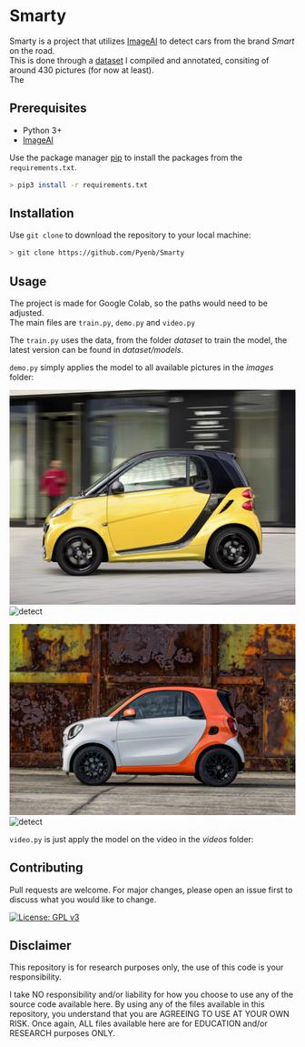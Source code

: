# Smarty

Smarty is a project that utilizes [ImageAI](https://github.com/OlafenwaMoses/ImageAI) to detect cars from the brand *Smart* on the road.\
This is done through a [dataset](https://app.roboflow.com/anon-vqjqq/smarty) I compiled and annotated, consiting of around 430 pictures (for now at least).\
The 

## Prerequisites

- Python 3+
- [ImageAI](https://github.com/OlafenwaMoses/ImageAI) 

Use the package manager [pip](https://pip.pypa.io/en/stable/) to install the packages from the `requirements.txt`.

```bash
> pip3 install -r requirements.txt
```

## Installation

Use `git clone` to download the repository to your local machine:

```bash
> git clone https://github.com/Pyenb/Smarty
```

## Usage

The project is made for Google Colab, so the paths would need to be adjusted.\
The main files are `train.py`, `demo.py` and `video.py`

The `train.py` uses the data, from the folder *dataset* to train the model, the latest version can be found in *dataset/models*.

`demo.py` simply applies the model to all available pictures in the *images* folder:

![undetected](images/1.jpg?raw=true "Title")
![detect](images/1_detected.jpg?raw=true "Title")

![undetected](images/2.jpg?raw=true "Title")
![detect](images/2_detected.jpg?raw=true "Title")

`video.py` is just apply the model on the video in the *videos* folder:

[](https://github.com/Pyenb/Smarty/blob/master/videos/smart_detected.gif)

## Contributing
Pull requests are welcome. For major changes, please open an issue first to discuss what you would like to change.

[![License: GPL v3](https://img.shields.io/badge/License-GPLv3-blue.svg)](https://www.gnu.org/licenses/gpl-3.0)

## Disclaimer
This repository is for research purposes only, the use of this code is your responsibility.

I take NO responsibility and/or liability for how you choose to use any of the source code available here. By using any of the files available in this repository, you understand that you are AGREEING TO USE AT YOUR OWN RISK. Once again, ALL files available here are for EDUCATION and/or RESEARCH purposes ONLY.
